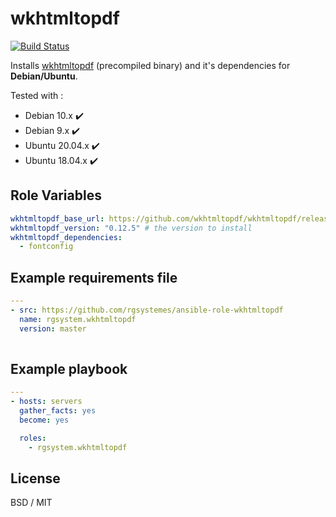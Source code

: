 wkhtmltopdf
=========

[![Build Status](https://travis-ci.com/rgsystemes/ansible-role-wkhtmltopdf.svg?branch=master)](https://travis-ci.com/rgsystemes/ansible-role-wkhtmltopdf)

Installs [wkhtmltopdf](https://github.com/wkhtmltopdf/wkhtmltopdf) (precompiled binary) and it's dependencies for **Debian/Ubuntu**.

Tested with :
- Debian 10.x :heavy_check_mark:
- Debian 9.x :heavy_check_mark:
- Ubuntu 20.04.x :heavy_check_mark:
- Ubuntu 18.04.x :heavy_check_mark:

Role Variables
--------------

```yaml
wkhtmltopdf_base_url: https://github.com/wkhtmltopdf/wkhtmltopdf/releases/download
wkhtmltopdf_version: "0.12.5" # the version to install
wkhtmltopdf_dependencies:
  - fontconfig

```

Example requirements file
--------------------
```yaml
---
- src: https://github.com/rgsystemes/ansible-role-wkhtmltopdf
  name: rgsystem.wkhtmltopdf
  version: master
  
```

Example playbook
----------------

```yaml
---
- hosts: servers
  gather_facts: yes
  become: yes

  roles:
    - rgsystem.wkhtmltopdf

```

License
-------

BSD / MIT
